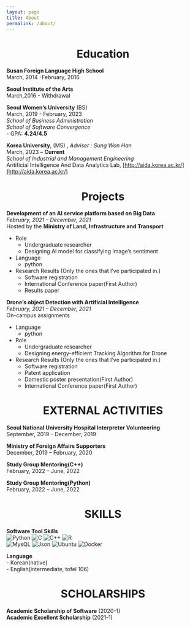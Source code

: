 ```yaml
---
layout: page
title: About
permalink: /about/
---
```

# <center>Education</center>

**Busan Foreign Language High School**    
March, 2014 -February, 2016   

**Seoul Institute of the Arts**     
March,2016 - Withdrawal     

**Seoul Women’s University** (BS)    
March, 2019 - February, 2023   
*School of Business Administration*     
*School of Software Convergence*   
	- GPA: **4.24/4.5**

**Korea University**, (MS) , *Adviser : Sung Won Han*    
March, 2023 – **Current**      
*School of Industrial and Management Engineering*      
Aritificial Intelligence And Data Analytics Lab, [http://aida.korea.ac.kr/](http://aida.korea.ac.kr/)
 


# <center>Projects</center>
**Development of an AI service platform based on Big Data**     
*February, 2021 – December, 2021*   
Hosted by the **Ministry of Land, Infrastructure and Transport**    
- Role   
	- Undergraduate researcher   
	- Designing AI model for classifying image’s sentiment
- Language
	- python   
- Research Results (Only the ones that I’ve participated in.)
	- Software registration
	- International Conference paper(First Author)
	- Results paper

**Drone’s object Detection with Artificial Intelligence**   
*February, 2021 – December, 2021*   
On-campus assignments 
- Language
	- python
- Role
	- Undergraduate researcher   
	- Designing energy-efficient Tracking Algorithm for Drone
- Research Results (Only the ones that I’ve participated in.)
	- Software registration
	- Patent application
	- Domestic poster presentation(First Author)
	- International Conference paper(First Author)



# <center> EXTERNAL ACTIVITIES</center>
**Seoul National University Hospital Interpreter Volunteering**    
September, 2019 – December, 2019     

**Ministry of Foreign Affairs Supporters**    
December, 2019 – February, 2020      

**Study Group Mentoring(C++)**    
February, 2022 – June, 2022    

**Study Group Mentoring(Python)**     
February, 2022 – June, 2022    



# <center> SKILLS </center>
**Software Tool Skills**    
![Python](https://img.shields.io/badge/python-3670A0?style=for-the-badge&logo=python&logoColor=ffdd54)
![C](https://img.shields.io/badge/c-%2300599C.svg?style=for-the-badge&logo=c&logoColor=white)
![C++](https://img.shields.io/badge/c++-%2300599C.svg?style=for-the-badge&logo=c%2B%2B&logoColor=white)
![R](https://img.shields.io/badge/r-%23276DC3.svg?style=for-the-badge&logo=r&logoColor=white)
<br>
![MysQL](https://img.shields.io/badge/MySQL-4479A1?style=flat-square&logo=MySQL&logoColor=white)
![Json](https://img.shields.io/badge/JSON-000000?style=flat-square&logo=json&logoColor=white)
![Ubuntu](https://img.shields.io/badge/Ubuntu-E95420?style=flat-square&logo=Ubuntu&logoColor=white)
![Docker](https://img.shields.io/badge/Docker-2496ED?style=flat-square&logo=Docker&logoColor=white)



**Language**    
	- Korean(native)    
	- English(intermediate, tofel 106)



# <center> SCHOLARSHIPS </center>    
**Academic Scholarship of Software** (2020-1)    
**Academic Excellent Scholarship** (2021-1)